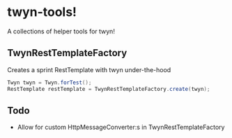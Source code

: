 # twyn-tools!
A collections of helper tools for twyn!

## TwynRestTemplateFactory
Creates a sprint RestTemplate with twyn under-the-hood
```java
Twyn twyn = Twyn.forTest();
RestTemplate restTemplate = TwynRestTemplateFactory.create(twyn);
```

## Todo
* Allow for custom HttpMessageConverter:s in TwynRestTemplateFactory